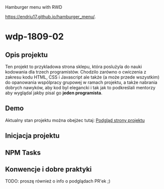 Hamburger menu with RWD

https://endriu17.github.io/hamburger_menu/.

# wdp-1809-02

## Opis projektu

  Ten projekt to przykladowa strona sklepu, która poslużyla do nauki kodowania dla trzech programistów.
  Chodzilo zarówno o cwiczenia z zakresu kodu HTML, CSS i Javascript ale także (a może przede wszystkim)
  do opanowania wspólpracy grupowej w ramach projektu, a także nabrania dobrych nawyków, aby kod byl elegancki
  i tak jak to podkreślali mentorzy aby wyglądal jakby pisal go **jeden programista**.

## Demo

  Aktualny stan projektu można obejżec tutaj: [Podgląd strony projektu](https://dreamy-goldwater.netlify.com/)

## Inicjacja projektu

## NPM Tasks

## Konwencje i dobre praktyki

TODO: proszę również o info o podglądach PR'ek ;)
